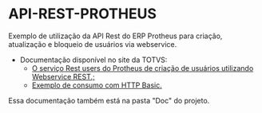 # API-REST-PROTHEUS
<p>Exemplo de utilização da API Rest do ERP Protheus para criação, atualização e bloqueio de usuários via webservice.</p>
<ul>
<li>Documentação disponível no site da TOTVS:
<ul>
<li><a title="O serviço Rest users do Protheus de criação de usuários utilizando Webservice REST." href="http://tdn.totvs.com/pages/releaseview.action?pageId=274327398">O serviço Rest users do Protheus de criação de usuários utilizando Webservice REST.;</a></li>
<li><a title="Exemplo de consumo com HTTP Basic." href="http://tdn.totvs.com/display/framework/Exemplo+de+consumo+com+HTTP+Basic">Exemplo de consumo com HTTP Basic.</a></li>
</ul>
</li>
</ul>
<p>Essa documentação também está na pasta "Doc" do projeto.</p>